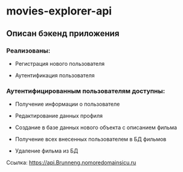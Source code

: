 # movies-explorer-api

## Описан бэкенд приложения 

### Реализованы:
- Регистрация нового пользователя

- Аутентификация пользователя

### Аутентифицированным пользователям доступны: 
- Получение информации о пользователе

- Редактирование данных профиля

- Создание в базе данных нового объекта с описанием фильма

- Получение всех внесенных пользователем в БД фильмов

- Удаление фильма из БД


Ссылка: https://api.Brunneng.nomoredomainsicu.ru
